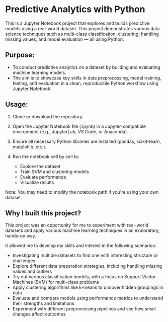# Predictive Analytics with Python
This is a Jupyter Notebook project that explores and builds predictive models using a real-world dataset. This project demonstrates various data science techniques such as multi-class classification, clustering, handling missing values, and model evaluation — all using Python.

## Purpose:
- To conduct predictive analytics on a dataset by building and evaluating machine learning models.
- The aim is to showcase key skills in data preprocessing, model training, testing, and evaluation in a clean, reproducible Python workflow using Jupyter Notebook.

## Usage:
1. Clone or download the repository.

2. Open the Jupyter Notebook file (.ipynb) in a Jupyter-compatible environment (e.g., JupyterLab, VS Code, or Anaconda).

3. Ensure all necessary Python libraries are installed (pandas, scikit-learn, matplotlib, etc.).

4. Run the notebook cell by cell to:
      -   Explore the dataset
      -   Train SVM and clustering models
      -   Evaluate performance
      -   Visualize results

Note: You may need to modify the notebook path if you're using your own dataset.

## Why I built this project?
This project was an opportunity for me to experiment with real-world datasets and apply various machine learning techniques in an exploratory, hands-on way.

It allowed me to develop my skills and interest in the following scenarios:
- Investigating multiple datasets to find one with interesting structure or challenges
- Explore different data preparation strategies, including handling missing values and outliers
- Try out various classification models, with a focus on Support Vector Machines (SVM) for multi-class problems
- Apply clustering algorithms like k-means to uncover hidden groupings in data
- Evaluate and compare models using performance metrics to understand their strengths and limitations
- Experiment with different preprocessing pipelines and see how small changes affect outcomes
